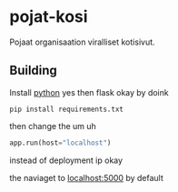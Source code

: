 # pojat-kosi
Pojaat organisaation viralliset kotisivut.

## Building
Install [python](https://www.python.org/downloads/) yes then flask okay by doink
```
pip install requirements.txt
```
then change the um uh
```python
app.run(host="localhost")
```
instead of deployment ip okay

the naviaget to [localhost:5000](localhost:5000) by default
